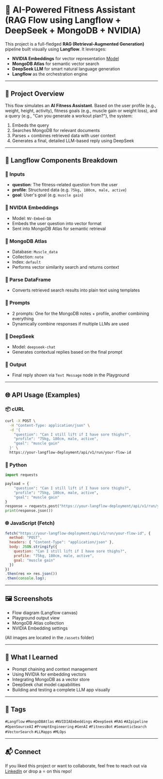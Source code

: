# 💪 AI-Powered Fitness Assistant (RAG Flow using Langflow + DeepSeek + MongoDB + NVIDIA)

This project is a full-fledged **RAG (Retrieval-Augmented Generation)** pipeline built visually using **Langflow**. It leverages:

- **NVIDIA Embeddings** for vector representation [Model](https://build.nvidia.com/nvidia/nv-embedqa-mistral-7b-v2)
- **MongoDB Atlas** for semantic vector search
- **DeepSeek LLM** for smart natural language generation
- **Langflow** as the orchestration engine

---

## 🚀 Project Overview

This flow simulates an **AI Fitness Assistant**. Based on the user profile (e.g., weight, height, activity), fitness goals (e.g., muscle gain or weight loss), and a query (e.g., "Can you generate a workout plan?"), the system:

1. Embeds the query
2. Searches MongoDB for relevant documents
3. Parses + combines retrieved data with user context
4. Generates a final, detailed LLM-based reply using DeepSeek

---

## 🧩 Langflow Components Breakdown

### 🔹 Inputs

- **question**: The fitness-related question from the user
- **profile**: Structured data (e.g. `75kg, 180cm, male, active`)
- **goal**: User's goal (e.g. `muscle gain`)

### 🔹 NVIDIA Embeddings

- Model: `NV-Embed-QA`
- Embeds the user question into vector format
- Sent into MongoDB Atlas for semantic retrieval

### 🔹 MongoDB Atlas

- Database: `Muscle_data`
- Collection: `note`
- Index: `default`
- Performs vector similarity search and returns context

### 🔹 Parse DataFrame

- Converts retrieved search results into plain text using templates

### 🔹 Prompts

- 2 prompts: One for the MongoDB notes + profile, another combining everything
- Dynamically combine responses if multiple LLMs are used

### 🔹 DeepSeek

- Model: `deepseek-chat`
- Generates contextual replies based on the final prompt

### 🔹 Output

- Final reply shown via `Text Message` node in the Playground

---

## 🌐 API Usage (Examples)

### 📦 cURL

```bash
curl -X POST \
  -H "Content-Type: application/json" \
  -d '{
    "question": "Can I still lift if I have sore thighs?",
    "profile": "75kg, 180cm, male, active",
    "goal": "muscle gain"
  }' \
  https://your-langflow-deployment/api/v1/run/your-flow-id
```

### 🐍 Python

```python
import requests

payload = {
    "question": "Can I still lift if I have sore thighs?",
    "profile": "75kg, 180cm, male, active",
    "goal": "muscle gain"
}
response = requests.post("https://your-langflow-deployment/api/v1/run/your-flow-id", json=payload)
print(response.json())
```

### 🌐 JavaScript (Fetch)

```js
fetch("https://your-langflow-deployment/api/v1/run/your-flow-id", {
  method: "POST",
  headers: { "Content-Type": "application/json" },
  body: JSON.stringify({
    question: "Can I still lift if I have sore thighs?",
    profile: "75kg, 180cm, male, active",
    goal: "muscle gain"
  })
})
.then(res => res.json())
.then(console.log);
```

---

## 🖼️ Screenshots

- Flow diagram (Langflow canvas)
- Playground output view
- MongoDB Atlas collection
- NVIDIA Embedding settings

(All images are located in the `/assets` folder)

---

## 🧠 What I Learned

- Prompt chaining and context management
- Using NVIDIA for embedding vectors
- Integrating MongoDB as a vector store
- DeepSeek chat model capabilities
- Building and testing a complete LLM app visually

---

## 📎 Tags

`#Langflow` `#MongoDBAtlas` `#NVIDIAEmbeddings` `#DeepSeek` `#RAG` `#AIpipeline` `#OpenSourceAI` `#PromptEngineering` `#GenAI` `#FitnessBot` `#SemanticSearch` `#VectorSearch` `#LLMapps` `#MLOps`

---

## 📬 Connect

If you liked this project or want to collaborate, feel free to reach out via [LinkedIn](https://www.linkedin.com/in/sankar-sanjay-varma-thotakura-57844519a/) or drop a ⭐ on this repo!

